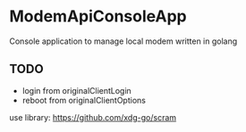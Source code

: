 # ModemApiConsoleApp
Console application to manage local modem written in golang

## TODO

- login from originalClientLogin
- reboot from originalClientOptions

use library: https://github.com/xdg-go/scram